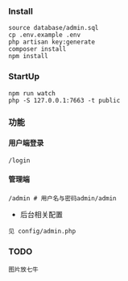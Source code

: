### Install

```
source database/admin.sql
cp .env.example .env
php artisan key:generate
composer install
npm install
```

### StartUp

```
npm run watch
php -S 127.0.0.1:7663 -t public
```

### 功能

#### 用户端登录

```
/login
```

#### 管理端

```
/admin # 用户名与密码admin/admin
```

- 后台相关配置

```
见 config/admin.php
```


### TODO

```
图片放七牛
```

